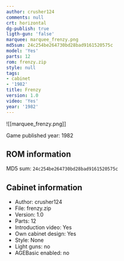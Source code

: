 ```yaml
---
author: crusher124
comments: null
crt: horizontal
dg-publish: true
ligth-gun: 'false'
marquee: marquee_frenzy.png
md5sum: 24c254be264730bd28bad9161520575c
model: 'Yes'
parts: 12
rom: frenzy.zip
style: null
tags:
- cabinet
- '1982'
title: Frenzy
version: 1.0
video: 'Yes'
year: '1982'
---
```


![[marquee_frenzy.png]]

Game published year: 1982

## ROM information

MD5 sum: `24c254be264730bd28bad9161520575c` 

## Cabinet information

- Author: crusher124
- File: frenzy.zip
- Version: 1.0
- Parts: 12
- Introduction video: Yes
- Own cabinet design: Yes
- Style: None
- Light guns: no
- AGEBasic enabled: no

